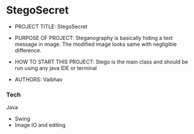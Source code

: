 # StegoSecret
- PROJECT TITLE: StegoSecret
- PURPOSE OF PROJECT: Steganography is basically hiding a text message in image. The modified image looks same with negligible difference. 

- HOW TO START THIS PROJECT: Stego is the main class and should be run using any java IDE or terminal
- AUTHORS: Vaibhav
### Tech
  Java 
- Swing
- Image IO and editing
